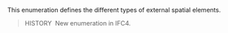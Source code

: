 This enumeration defines the different types of external spatial elements.

> HISTORY&nbsp; New enumeration in IFC4.